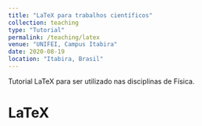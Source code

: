 ```yaml
---
title: "LaTeX para trabalhos científicos"
collection: teaching
type: "Tutorial"
permalink: /teaching/latex
venue: "UNIFEI, Campus Itabira"
date: 2020-08-19
location: "Itabira, Brasil"
---
```


Tutorial LaTeX para ser utilizado nas disciplinas de Física.

LaTeX
======
